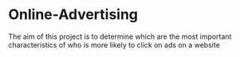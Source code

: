 # Online-Advertising
The aim of this project is to determine which are the most important characteristics of who is more likely to click on ads on a website
